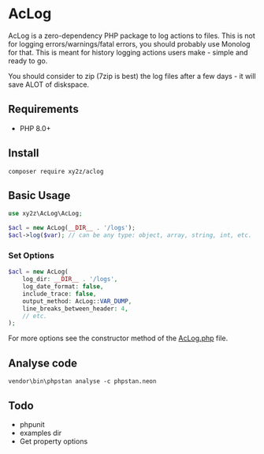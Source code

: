 # AcLog

AcLog is a zero-dependency PHP package to log actions to files. This is not for logging errors/warnings/fatal errors, you should probably use Monolog for that. This is meant for history logging actions users make - simple and ready to go.

You should consider to zip (7zip is best) the log files after a few days - it will save ALOT of diskspace.

## Requirements
- PHP 8.0+


## Install
```
composer require xy2z/aclog
```


## Basic Usage
```php
use xy2z\AcLog\AcLog;

$acl = new AcLog(__DIR__ . '/logs');
$acl->log($var); // can be any type: object, array, string, int, etc.
```

### Set Options
```php
$acl = new AcLog(
    log_dir: __DIR__ . '/logs',
    log_date_format: false,
    include_trace: false,
    output_method: AcLog::VAR_DUMP,
    line_breaks_between_header: 4,
    // etc.
);
```

For more options see the constructor method of the [AcLog.php](https://github.com/xy2z/AcLog/blob/master/src/AcLog.php) file.


## Analyse code
```
vendor\bin\phpstan analyse -c phpstan.neon
```


## Todo
- phpunit
- examples dir
- Get property options
